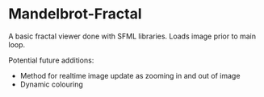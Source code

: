 # Mandelbrot-Fractal
A basic fractal viewer done with SFML libraries. Loads image prior to main loop.


Potential future additions:
* Method for realtime image update as zooming in and out of image
* Dynamic colouring 
